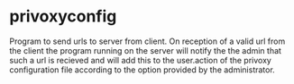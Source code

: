 privoxyconfig
=============
Program to send urls to server from client. On reception of a valid url from the client the program running on the server will notify the the admin that such a url is recieved and will add this to the user.action of the privoxy configuration file according to the option provided by the administrator.
